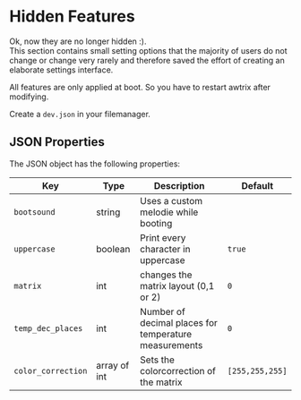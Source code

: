 # Hidden Features

Ok, now they are no longer hidden :).  
This section contains small setting options that the majority of users do not change or change very rarely and therefore saved the effort of creating an elaborate settings interface.

All features are only applied at boot. So you have to restart awtrix after modifying.   

Create a `dev.json` in your filemanager.

## JSON Properties

The JSON object has the following properties:

| Key | Type | Description | Default |
| --- | ---- | ----------- | ------- |
| `bootsound` | string | Uses a custom melodie while booting |  |
| `uppercase` | boolean | Print every character in uppercase | `true` |
| `matrix` | int | changes the matrix layout (0,1 or 2) | `0` |
| `temp_dec_places` | int | Number of decimal places for temperature measurements | `0` |
| `color_correction` | array of int | Sets the colorcorrection of the matrix | `[255,255,255]` |
